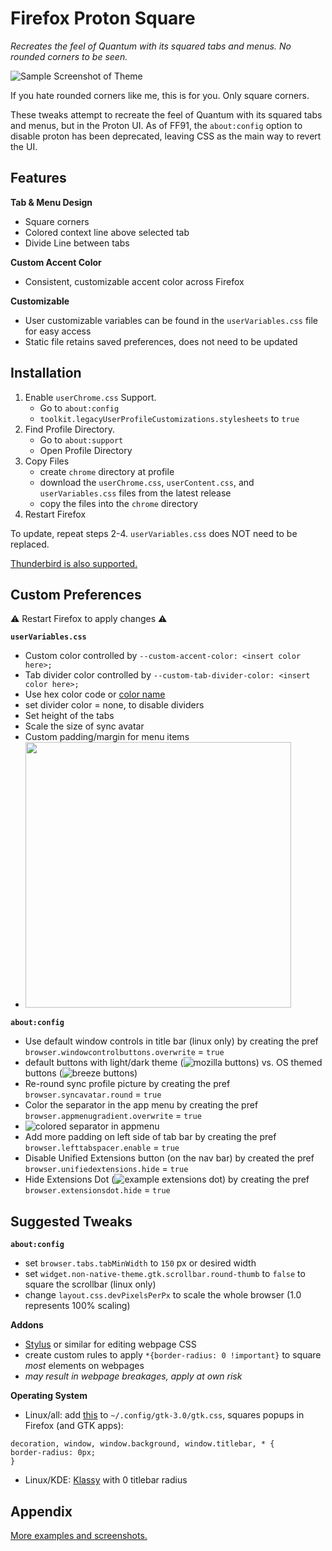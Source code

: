 # Firefox Proton Square
*Recreates the feel of Quantum with its squared tabs and menus. No rounded corners to be seen.*



![Sample Screenshot of Theme](https://raw.githubusercontent.com/leadweedy/Firefox-Proton-Square/main/images/ff_protonbutquantum.png "Sample Screenshot")

  If you hate rounded corners like me, this is for you. Only square corners.
  
  These tweaks attempt to recreate the feel of Quantum with its squared tabs and menus, but in the Proton UI. As of FF91, the `about:config` option to disable proton has been deprecated, leaving CSS as the main way to revert the UI.

## Features

**Tab & Menu Design**
  - Square corners
  - Colored context line above selected tab
  - Divide Line between tabs

**Custom Accent Color**
  - Consistent, customizable accent color across Firefox

**Customizable**
  - User customizable variables can be found in the `userVariables.css` file for easy access
  - Static file retains saved preferences, does not need to be updated
   
  
## Installation

  1. Enable `userChrome.css` Support.
     - Go to `about:config`
     - `toolkit.legacyUserProfileCustomizations.stylesheets` to `true`
  2. Find Profile Directory.
     - Go to `about:support`
     - Open Profile Directory
  3. Copy Files
     - create `chrome` directory at profile
     - download the `userChrome.css`, `userContent.css`, and `userVariables.css` files from the latest release
     - copy the files into the `chrome` directory
  4. Restart Firefox

To update, repeat steps 2-4. `userVariables.css` does NOT need to be replaced.

[Thunderbird is also supported.](../../wiki/Thunderbird-Install)
 
 
## Custom Preferences
⚠️ Restart Firefox to apply changes ⚠️

**`userVariables.css`**

  - Custom color controlled by `--custom-accent-color: <insert color here>;`
  - Tab divider color controlled by `--custom-tab-divider-color: <insert color here>;`
  - Use hex color code or [color name](https://www.w3schools.com/cssref/css_colors.asp)
  - set divider color = none, to disable dividers
  - Set height of the tabs
  - Scale the size of sync avatar
  - Custom padding/margin for menu items
  - <img src="https://raw.githubusercontent.com/leadweedy/Firefox-Proton-Square/main/images/padding%20reference.png" width="425">
  
**`about:config`**
  - Use default window controls in title bar (linux only) by creating the pref `browser.windowcontrolbuttons.overwrite` = `true`
  - default buttons with light/dark theme (![mozilla buttons](https://raw.githubusercontent.com/leadweedy/Firefox-Proton-Square/main/images/mozilla_buttons.png)) vs. OS themed buttons (![breeze buttons](https://raw.githubusercontent.com/leadweedy/Firefox-Proton-Square/main/images/breeze_buttons.png))
  - Re-round sync profile picture by creating the pref `browser.syncavatar.round` = `true`
  - Color the separator in the app menu by creating the pref `browser.appmenugradient.overwrite` = `true`
  - ![colored separator in appmenu](https://raw.githubusercontent.com/leadweedy/Firefox-Proton-Square/main/images/appmenu_gradient.png)
  - Add more padding on left side of tab bar by creating the pref `browser.lefttabspacer.enable` = `true` 
  - Disable Unified Extensions button (on the nav bar) by created the pref `browser.unifiedextensions.hide` = `true`
  - Hide Extensions Dot (![example extensions dot](https://raw.githubusercontent.com/leadweedy/Firefox-Proton-Square/main/images/extensions_dot.png)) by creating the pref `browser.extensionsdot.hide` = `true`



## Suggested Tweaks 
**`about:config`**
  - set `browser.tabs.tabMinWidth` to `150` px or desired width
  - set `widget.non-native-theme.gtk.scrollbar.round-thumb` to `false` to square the scrollbar (linux only)
  - change `layout.css.devPixelsPerPx` to scale the whole browser (1.0 represents 100% scaling)


**Addons**
  - [Stylus](https://addons.mozilla.org/en-US/firefox/addon/styl-us/) or similar for editing webpage CSS
  - create custom rules to apply `*{border-radius: 0 !important}` to square *most* elements on webpages
  - *may result in webpage breakages, apply at own risk*

**Operating System**
  - Linux/all: add [this](https://github.com/leadweedy/Firefox-Proton-Square/issues/7) to `~/.config/gtk-3.0/gtk.css`, squares popups in Firefox (and GTK apps):
  ```
decoration, window, window.background, window.titlebar, * {
border-radius: 0px;
}
  ```
  - Linux/KDE: [Klassy](https://github.com/paulmcauley/klassy) with 0 titlebar radius


## Appendix

[More examples and screenshots.](../../wiki/Appendix)

